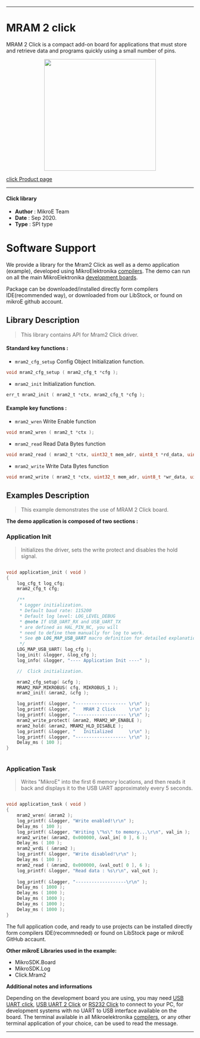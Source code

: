 
---
# MRAM 2 click

MRAM 2 Click is a compact add-on board for applications that must store and retrieve data and programs quickly using a small number of pins.

<p align="center">
  <img src="https://download.mikroe.com/images/click_for_ide/mram2_click.png" height=300px>
</p>

[click Product page](https://www.mikroe.com/mram-2-click)

---


#### Click library 

- **Author**        : MikroE Team
- **Date**          : Sep 2020.
- **Type**          : SPI type


# Software Support

We provide a library for the Mram2 Click 
as well as a demo application (example), developed using MikroElektronika 
[compilers](https://shop.mikroe.com/compilers). 
The demo can run on all the main MikroElektronika [development boards](https://shop.mikroe.com/development-boards).

Package can be downloaded/installed directly form compilers IDE(recommended way), or downloaded from our LibStock, or found on mikroE github account. 

## Library Description

> This library contains API for Mram2 Click driver.

#### Standard key functions :

- `mram2_cfg_setup` Config Object Initialization function.
```c
void mram2_cfg_setup ( mram2_cfg_t *cfg ); 
```

- `mram2_init` Initialization function.
```c
err_t mram2_init ( mram2_t *ctx, mram2_cfg_t *cfg );
```

#### Example key functions :

- `mram2_wren` Write Enable function
```c
void mram2_wren ( mram2_t *ctx );
```

- `mram2_read` Read Data Bytes function
```c
void mram2_read ( mram2_t *ctx, uint32_t mem_adr, uint8_t *rd_data, uint8_t n_bytes );
```

- `mram2_write` Write Data Bytes function
```c
void mram2_write ( mram2_t *ctx, uint32_t mem_adr, uint8_t *wr_data, uint8_t n_bytes );
```

## Examples Description

> This example demonstrates the use of MRAM 2 Click board.

**The demo application is composed of two sections :**

### Application Init 

> Initializes the driver, sets the write protect and disables the hold signal.

```c

void application_init ( void )
{
    log_cfg_t log_cfg;
    mram2_cfg_t cfg;

    /** 
     * Logger initialization.
     * Default baud rate: 115200
     * Default log level: LOG_LEVEL_DEBUG
     * @note If USB_UART_RX and USB_UART_TX 
     * are defined as HAL_PIN_NC, you will 
     * need to define them manually for log to work. 
     * See @b LOG_MAP_USB_UART macro definition for detailed explanation.
     */
    LOG_MAP_USB_UART( log_cfg );
    log_init( &logger, &log_cfg );
    log_info( &logger, "---- Application Init ----" );

    //  Click initialization.

    mram2_cfg_setup( &cfg );
    MRAM2_MAP_MIKROBUS( cfg, MIKROBUS_1 );
    mram2_init( &mram2, &cfg );

    log_printf( &logger, "------------------- \r\n" );
    log_printf( &logger, "   MRAM 2 Click     \r\n" );
    log_printf( &logger, "------------------- \r\n" );
    mram2_write_protect( &mram2, MRAM2_WP_ENABLE );
    mram2_hold( &mram2, MRAM2_HLD_DISABLE );
    log_printf( &logger, "   Initialized      \r\n" );
    log_printf( &logger, "------------------- \r\n" );
    Delay_ms ( 100 );
}
  
```

### Application Task

> Writes "MikroE" into the first 6 memory locations, and then reads it back 
> and displays it to the USB UART approximately every 5 seconds.

```c

void application_task ( void )
{
    mram2_wren( &mram2 );
    log_printf( &logger, "Write enabled!\r\n" );
    Delay_ms ( 100 );
    log_printf( &logger, "Writing \"%s\" to memory...\r\n", val_in );
    mram2_write( &mram2, 0x000000, &val_in[ 0 ], 6 );
    Delay_ms ( 100 );
    mram2_wrdi ( &mram2 );
    log_printf( &logger, "Write disabled!\r\n" );
    Delay_ms ( 100 );
    mram2_read ( &mram2, 0x000000, &val_out[ 0 ], 6 );
    log_printf( &logger, "Read data : %s\r\n", val_out );
    
    log_printf( &logger, "-------------------\r\n" );
    Delay_ms ( 1000 );
    Delay_ms ( 1000 );
    Delay_ms ( 1000 );
    Delay_ms ( 1000 );
    Delay_ms ( 1000 );
}  

```

The full application code, and ready to use projects can be  installed directly form compilers IDE(recommneded) or found on LibStock page or mikroE GitHub accaunt.

**Other mikroE Libraries used in the example:** 

- MikroSDK.Board
- MikroSDK.Log
- Click.Mram2

**Additional notes and informations**

Depending on the development board you are using, you may need 
[USB UART click](https://shop.mikroe.com/usb-uart-click), 
[USB UART 2 Click](https://shop.mikroe.com/usb-uart-2-click) or 
[RS232 Click](https://shop.mikroe.com/rs232-click) to connect to your PC, for 
development systems with no UART to USB interface available on the board. The 
terminal available in all Mikroelektronika 
[compilers](https://shop.mikroe.com/compilers), or any other terminal application 
of your choice, can be used to read the message.



---
